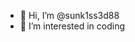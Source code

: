 - 👋 Hi, I’m @sunk1ss3d88
- 👀 I’m interested in coding

<!---
sunk1ss3d88/sunk1ss3d88 is a ✨ special ✨ repository because its `README.md` (this file) appears on your GitHub profile.
You can click the Preview link to take a look at your changes.
--->
